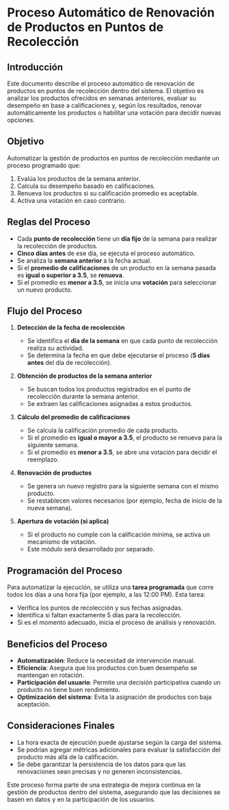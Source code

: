 # Proceso Automático de Renovación de Productos en Puntos de Recolección

## Introducción
Este documento describe el proceso automático de renovación de productos en puntos de recolección dentro del sistema. El objetivo es analizar los productos ofrecidos en semanas anteriores, evaluar su desempeño en base a calificaciones y, según los resultados, renovar automáticamente los productos o habilitar una votación para decidir nuevas opciones.

## Objetivo
Automatizar la gestión de productos en puntos de recolección mediante un proceso programado que:
1. Evalúa los productos de la semana anterior.
2. Calcula su desempeño basado en calificaciones.
3. Renueva los productos si su calificación promedio es aceptable.
4. Activa una votación en caso contrario.

## Reglas del Proceso
- Cada **punto de recolección** tiene un **día fijo** de la semana para realizar la recolección de productos.
- **Cinco días antes** de ese día, se ejecuta el proceso automático.
- Se analiza la **semana anterior** a la fecha actual.
- Si el **promedio de calificaciones** de un producto en la semana pasada es **igual o superior a 3.5**, se **renueva**.
- Si el promedio es **menor a 3.5**, se inicia una **votación** para seleccionar un nuevo producto.

## Flujo del Proceso
1. **Detección de la fecha de recolección**
   - Se identifica el **día de la semana** en que cada punto de recolección realiza su actividad.
   - Se determina la fecha en que debe ejecutarse el proceso (**5 días antes** del día de recolección).

2. **Obtención de productos de la semana anterior**
   - Se buscan todos los productos registrados en el punto de recolección durante la semana anterior.
   - Se extraen las calificaciones asignadas a estos productos.

3. **Cálculo del promedio de calificaciones**
   - Se calcula la calificación promedio de cada producto.
   - Si el promedio es **igual o mayor a 3.5**, el producto se renueva para la siguiente semana.
   - Si el promedio es **menor a 3.5**, se abre una votación para decidir el reemplazo.

4. **Renovación de productos**
   - Se genera un nuevo registro para la siguiente semana con el mismo producto.
   - Se restablecen valores necesarios (por ejemplo, fecha de inicio de la nueva semana).

5. **Apertura de votación (si aplica)**
   - Si el producto no cumple con la calificación mínima, se activa un mecanismo de votación.
   - Este módulo será desarrollado por separado.

## Programación del Proceso
Para automatizar la ejecución, se utiliza una **tarea programada** que corre todos los días a una hora fija (por ejemplo, a las 12:00 PM). Esta tarea:
- Verifica los puntos de recolección y sus fechas asignadas.
- Identifica si faltan exactamente 5 días para la recolección.
- Si es el momento adecuado, inicia el proceso de análisis y renovación.

## Beneficios del Proceso
- **Automatización**: Reduce la necesidad de intervención manual.
- **Eficiencia**: Asegura que los productos con buen desempeño se mantengan en rotación.
- **Participación del usuario**: Permite una decisión participativa cuando un producto no tiene buen rendimiento.
- **Optimización del sistema**: Evita la asignación de productos con baja aceptación.

## Consideraciones Finales
- La hora exacta de ejecución puede ajustarse según la carga del sistema.
- Se podrían agregar métricas adicionales para evaluar la satisfacción del producto más allá de la calificación.
- Se debe garantizar la persistencia de los datos para que las renovaciones sean precisas y no generen inconsistencias.

Este proceso forma parte de una estrategia de mejora continua en la gestión de productos dentro del sistema, asegurando que las decisiones se basen en datos y en la participación de los usuarios.

